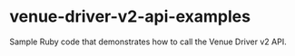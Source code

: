 # venue-driver-v2-api-examples
Sample Ruby code that demonstrates how to call the Venue Driver v2 API.
